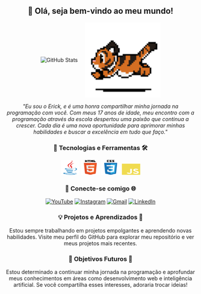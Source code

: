 <div align="center">
  <h2>👋 Olá, seja bem-vindo ao meu mundo!</h2>
</div>

<div align="center">
  <div style="display: flex; align-items: center; justify-content: center;">
    <img src="https://github-readme-stats.vercel.app/api?username=erickgms01&show_icons=true&hide=contribs,prs&cache_seconds=86400&theme=algolia" alt="GitHub Stats">
    <img alt="tigre-correndo" src="icons/tigre-correndo.gif" width="200px" style="margin-left: 20px;">
  </div>
</div>

<p align="center">
  <em>
    "Eu sou o Erick, e é uma honra compartilhar minha jornada na programação com você. Com meus 17 anos de idade, meu encontro com a programação através da escola despertou uma paixão que continua a crescer. Cada dia é uma nova oportunidade para aprimorar minhas habilidades e buscar a excelência em tudo que faço."
  </em>
</p>
<div align="center">
  <h3>🚀 Tecnologias e Ferramentas 🛠️</h3>
  <img alt="Java" height="40" width="50" src="https://raw.githubusercontent.com/devicons/devicon/master/icons/java/java-original.svg">
  <img alt="HTML5" height="40" width="50" src="https://raw.githubusercontent.com/devicons/devicon/master/icons/html5/html5-original-wordmark.svg">
  <img alt="CSS3" height="40" width="50" src="https://raw.githubusercontent.com/devicons/devicon/master/icons/css3/css3-original-wordmark.svg">
  <img alt="JavaScript" height="30" width="50" src="https://raw.githubusercontent.com/devicons/devicon/master/icons/javascript/javascript-plain.svg">
</div>

<div align="center">
  <h3>🔗 Conecte-se comigo 🌐</h3>
  <a href="https://www.youtube.com/channel/UCpyDZwQ1xFYaruwZBlvM5PQ" target="_blank"><img src="https://img.shields.io/badge/YouTube-FF0000?style=for-the-badge&logo=youtube&logoColor=white" alt="YouTube"></a>
  <a href="https://www.instagram.com/imerick.01/" target="_blank"><img src="https://img.shields.io/badge/-Instagram-%23E4405F?style=for-the-badge&logo=instagram&logoColor=white" alt="Instagram"></a>
  <a href="mailto:erickderi98@gmail.com"><img src="https://img.shields.io/badge/-Gmail-%23333?style=for-the-badge&logo=gmail&logoColor=white" alt="Gmail"></a>
  <a href="https://www.linkedin.com/in/erick-gomes-1b4135209" target="_blank"><img src="https://img.shields.io/badge/-LinkedIn-%230077B5?style=for-the-badge&logo=linkedin&logoColor=white" alt="LinkedIn"></a>
</div>

<div align="center">
  <h3>💡 Projetos e Aprendizados 🌱</h3>
  <p>Estou sempre trabalhando em projetos empolgantes e aprendendo novas habilidades. Visite meu perfil do GitHub para explorar meu repositório e ver meus projetos mais recentes.</p>
</div>

<div align="center">
  <h3>🎯 Objetivos Futuros 🚀</h3>
  <p>Estou determinado a continuar minha jornada na programação e aprofundar meus conhecimentos em áreas como desenvolvimento web e inteligência artificial. Se você compartilha esses interesses, adoraria trocar ideias!</p>
</div>
